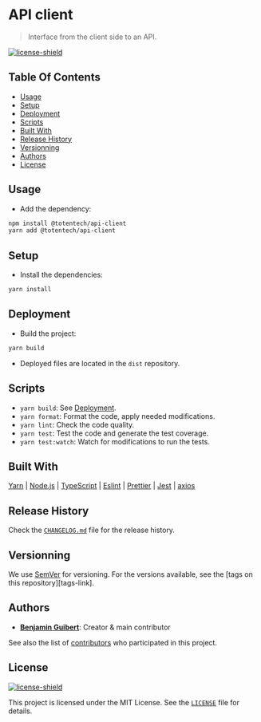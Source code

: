 # API client

> Interface from the client side to an API.

[![license-shield][]](LICENSE)

## Table Of Contents

- [Usage](#usage)
- [Setup](#setup)
- [Deployment](#deployment)
- [Scripts](#scripts)
- [Built With](#built-with)
- [Release History](#release-history)
- [Versionning](#versionning)
- [Authors](#authors)
- [License](#license)

## Usage

- Add the dependency:

```bash
npm install @totentech/api-client
yarn add @totentech/api-client
```

## Setup

- Install the dependencies:

```bash
yarn install
```

## Deployment

- Build the project:

```bash
yarn build
```

- Deployed files are located in the `dist` repository.

## Scripts

- `yarn build`: See [Deployment](#deployment).
- `yarn format`: Format the code, apply needed modifications.
- `yarn lint`: Check the code quality.
- `yarn test`: Test the code and generate the test coverage.
- `yarn test:watch`: Watch for modifications to run the tests.

## Built With

[Yarn](https://yarnpkg.com) |
[Node.js](https://nodejs.org) |
[TypeScript](https://www.typescriptlang.org) |
[Eslint](https://eslint.org) |
[Prettier](https://prettier.io) |
[Jest](https://jestjs.io) |
[axios](https://github.com/axios/axios)

## Release History

Check the [`CHANGELOG.md`](CHANGELOG.md) file for the release history.

## Versionning

We use [SemVer](http://semver.org/) for versioning. For the versions available,
see the [tags on this repository][tags-link].

## Authors

- **[Benjamin Guibert](https://github.com/benjamin-guibert)**: Creator & main
  contributor

See also the list of [contributors][contributors-link] who participated in this
project.

## License

[![license-shield][]](LICENSE)

This project is licensed under the MIT License. See the [`LICENSE`](LICENSE)
file for details.

[test-workflow-shield]: https://github.com/totentech/api-client/workflows/Test/badge.svg?branch=main
[contributors-link]: https://github.com/totentech/api-client/contributors
[license-shield]: https://img.shields.io/github/license/totentech/api-client.svg
